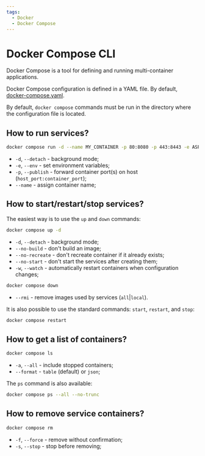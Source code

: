 ```yaml
---
tags:
  - Docker
  - Docker Compose
---
```


# Docker Compose CLI

Docker Compose is a tool for defining and running multi-container applications.

Docker Compose configuration is defined in a YAML file. By default, [docker-compose.yaml](docker-compose-yaml).

By default, `docker compose` commands must be run in the directory where the configuration file is located.

## How to run services?

```bash
docker compose run -d --name MY_CONTAINER -p 80:8080 -p 443:8443 -e ASPNETCORE_URLS="http://+:5080;https://+:5443"
```

* `-d`, `--detach` - background mode;
* `-e`, `--env` - set environment variables;
* `-p`, `--publish` - forward container port(s) on host (`host_port:container_port`);
* `--name` - assign container name;

## How to start/restart/stop services?

The easiest way is to use the `up` and `down` commands:

```bash
docker compose up -d
```

* `-d`, `--detach` - background mode;
* `--no-build` - don't build an image;
* `--no-recreate` - don't recreate container if it already exists;
* `--no-start` - don't start the services after creating them;
* `-w`, `--watch` - automatically restart containers when configuration changes;

```bash
docker compose down
```

* `--rmi` - remove images used by services (`all`|`local`).

It is also possible to use the standard commands: `start`, `restart`, and `stop`:

```bash
docker compose restart
```

## How to get a list of containers?

```bash
docker compose ls
```

* `-a`, `--all` - include stopped containers;
* `--format` - `table` (default) or `json`;

The `ps` command is also available:

```bash
docker compose ps --all --no-trunc
```

## How to remove service containers?

```bash
docker compose rm
```

* `-f`, `--force` - remove without confirmation;
* `-s`, `--stop` - stop before removing;
